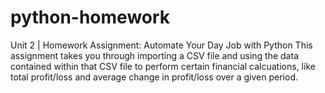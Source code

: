 # python-homework
Unit 2 | Homework Assignment: Automate Your Day Job with Python
This assignment takes you through importing a CSV file and using the data contained within that CSV file to perform certain financial calcuations, like total profit/loss and average change in profit/loss over a given period.
